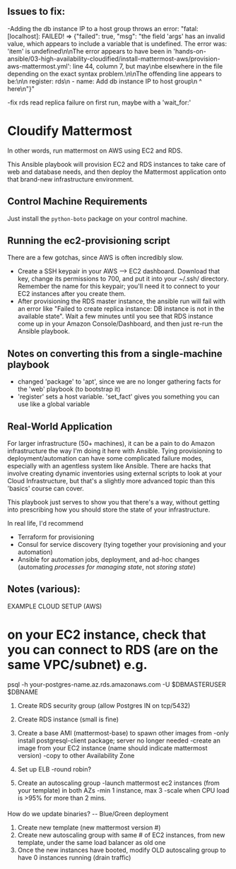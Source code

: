 ## Issues to fix:
-Adding the db instance IP to a host group throws an error:
"fatal: [localhost]: FAILED! => {"failed": true, "msg": "the field 'args' has an invalid value, which appears to include a variable that is undefined. The error was: 'item' is undefined\n\nThe error appears to have been in 'hands-on-ansible/03-high-availability-cloudified/install-mattermost-aws/provision-aws-mattermost.yml': line 44, column 7, but may\nbe elsewhere in the file depending on the exact syntax problem.\n\nThe offending line appears to be:\n\n      register: rds\n    - name: Add db instance IP to host group\n      ^ here\n"}"

-fix rds read replica failure on first run, maybe with a 'wait_for:'



# Cloudify Mattermost
In other words, run mattermost on AWS using EC2 and RDS.

This Ansible playbook will provision EC2 and RDS instances to take care of web and database needs, and then deploy the Mattermost application onto that brand-new infrastructure environment.

## Control Machine Requirements
Just install the `python-boto` package on your control machine.

## Running the ec2-provisioning script
There are a few gotchas, since AWS is often incredibly slow.

- Create a SSH keypair in your AWS --> EC2 dashboard. Download that key, change its permissions to 700, and put it into your ~/.ssh/ directory. Remember the name for this keypair; you'll need it to connect to your EC2 instances after you create them.
- After provisioning the RDS master instance, the ansible run will fail with an error like "Failed to create replica instance: DB instance is not in the available state". Wait a few minutes until you see that RDS instance come up in your Amazon Console/Dashboard, and then just re-run the Ansible playbook.


## Notes on converting this from a single-machine playbook

- changed 'package' to 'apt', since we are no longer gathering facts for the 'web' playbook (to bootstrap it)
- 'register' sets a host variable. 'set_fact' gives you something you can use like a global variable

## Real-World Application
For larger infrastructure (50+ machines), it can be a pain to do Amazon infrastructure the way I'm doing it here with Ansible. Tying provisioning to deployment/automation can have some complicated failure modes, especially with an agentless system like Ansible. There are hacks that involve creating dynamic inventories using external scripts to look at your Cloud Infrastructure, but that's a slightly more advanced topic than this 'basics' course can cover.

This playbook just serves to show you that there's a way, without getting into prescribing how you should store the state of your infrastructure.

In real life, I'd recommend
- Terraform for provisioning
- Consul for service discovery (tying together your provisioning and your automation)
- Ansible for automation jobs, deployment, and ad-hoc changes (automating *processes for managing state*, not *storing state*)



## Notes (various):
EXAMPLE CLOUD SETUP (AWS)

# on your EC2 instance, check that you can connect to RDS (are on the same VPC/subnet) e.g.
psql -h your-postgres-name.az.rds.amazonaws.com -U $DBMASTERUSER $DBNAME



1. Create RDS security group (allow Postgres IN on tcp/5432)
2. Create RDS instance (small is fine)

2. Create a base AMI (mattermost-base) to spawn other images from
    -only install postgresql-client package; server no longer needed
    -create an image from your EC2 instance (name should indicate mattermost version)
    -copy to other Availability Zone

3. Set up ELB
    -round robin?

4. Create an autoscaling group
    -launch mattermost ec2 instances (from your template) in both AZs
    -min 1 instance, max 3
    -scale when CPU load is >95% for more than 2 mins.

####

How do we update binaries? -- Blue/Green deployment

1. Create new template (new mattermost version #)
2. Create new autoscaling group with same # of EC2 instances, from new template, under the same load balancer as old one
3. Once the new instances have booted, modify OLD autoscaling group to have 0 instances running (drain traffic)

